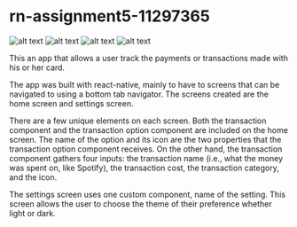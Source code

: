 # rn-assignment5-11297365

![alt text](<rn-5 shot 1.PNG>)
![alt text](image.png)
![alt text](image-1.png)
![alt text](image-2.png)


This an app that allows a user track the payments or transactions made with his or her card.

The app was built with react-native, mainly to  have to screens that can be navigated to using a bottom tab navigator. The screens created are the  home screen and settings screen. 

There are a few unique elements on each screen. Both the transaction component and the transaction option component are included on the home screen. The name of the option and its icon are the two properties that the transaction option component receives. On the other hand, the transaction component gathers four inputs: the transaction name (i.e., what the money was spent on, like Spotify), the transaction cost, the transaction category, and the icon.

The settings screen uses one custom component,  name of the setting. This screen allows the user to choose the theme of their preference whether light or dark.


